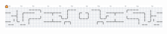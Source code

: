 <picture>
  <source media="(prefers-color-scheme: dark)" srcset="https://raw.githubusercontent.com/Edynoir/Edynoir/output/pacman-contribution-graph-dark.svg">
    <source media="(prefers-color-scheme: light)" srcset="https://raw.githubusercontent.com/Edynoir/Edynoir/output/pacman-contribution-graph.svg">
      <img alt="pacman contribution graph" src="https://raw.githubusercontent.com/Edynoir/Edynoir/output/pacman-contribution-graph.svg">
</picture>
